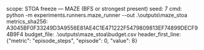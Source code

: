 ﻿scope: STOA freeze — MAZE (BFS or strongest present)
seed: 7
cmd: python -m experiments.runners.maze_runner --out .\outputs\maze_stoa
metrics_sha256: A3045BF0F33249D3A9556E81AE4C1E471222F5479809813EF74899DECF94B9F4
budget_file: .\outputs\maze_stoa\budget.csv
header_first_line:
  {"metric": "episode_steps", "episode": 0, "value": 8}
